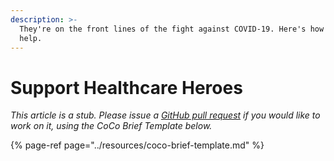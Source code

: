 ```yaml
---
description: >-
  They're on the front lines of the fight against COVID-19. Here's how you can
  help.
---
```


# Support Healthcare Heroes

_This article is a stub. Please issue a_ [_GitHub pull request_](https://github.com/mediashower/coco) _if you would like to work on it, using the CoCo Brief Template below._

{% page-ref page="../resources/coco-brief-template.md" %}



